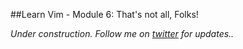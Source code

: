 ##Learn Vim - Module 6: That's not all, Folks!

_Under construction. Follow me on [twitter](https://twitter.com/manasthakur17) for updates.._

